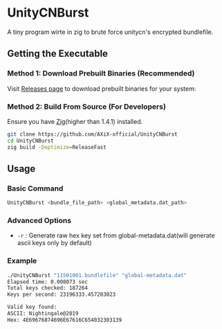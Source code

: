 # UnityCNBurst

A tiny program wirte in zig to brute force unitycn's encrypted bundlefile.

## Getting the Executable

### Method 1: Download Prebuilt Binaries (Recommended)

Visit [Releases page](https://github.com/AXiX-official/UnityCNBurst/releases) to download prebuilt binaries for your system:


### Method 2: Build From Source (For Developers)

Ensure you have [Zig](https://ziglang.org/)(higher than 1.4.1) installed.

```bash
git clone https://github.com/AXiX-official/UnityCNBurst
cd UnityCNBurst
zig build -Doptimize=ReleaseFast
```

## Usage

### Basic Command

```bash
UnityCNBurst <bundle_file_path> <global_metadata.dat_path>
```

### Advanced Options

- `-r` : Generate raw hex key set from global-metadata.dat(will generate ascii keys only by default)

### Example

```bash
./UnityCNBurst "11501001.bundlefile" "global-metadata.dat"
Elapsed time: 0.008073 sec
Total keys checked: 187264
Keys per second: 23196333.457203023

Valid key found:
ASCII: Nightingale@2019
Hex: 4E69676874696E67616C654032303139
```